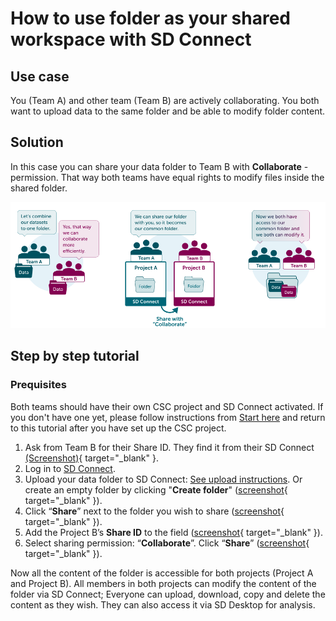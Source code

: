 # How to use folder as your shared workspace with SD Connect

## Use case

You (Team A) and other team (Team B) are actively collaborating. You both want to upload data to the same folder and be able to modify folder content.

## Solution

In this case you can share your data folder to Team B with **Collaborate** -permission. That way both teams have equal rights to modify files inside the shared folder.

![Collaborate Infograph](./images/connect/UseCase_Collaborate.png)

## Step by step tutorial

### Prequisites
Both teams should have their own CSC project and SD Connect activated. If you don't have one yet, please follow instructions from [Start here](sd-access.md) and return to this tutorial after you have set up the CSC project.

1. Ask from Team B for their Share ID. They find it from their SD Connect [(Screenshot)](./images/connect/UseCase_ShareID.png){ target="_blank" }.
2. Log in to [SD Connect](./sd-connect-login.md).
3. Upload your data folder to SD Connect: [See upload instructions](./sd-connect-upload.md). Or create an empty folder by clicking "**Create folder**" ([screenshot](./images/connect/UseCase_CreateFolder.png){ target="_blank" }).
4. Click “**Share**” next to the folder you wish to share ([screenshot](./images/connect/UseCase_ShareButton.png){ target="_blank" }).
5. Add the Project B’s **Share ID** to the field ([screenshot](./images/connect/UseCase_AddShareID.png){ target="_blank" }).
6. Select sharing permission: “**Collaborate**”. Click “**Share**” ([screenshot](./images/connect/UseCase_SelectPermission.png){ target="_blank" }).

Now all the content of the folder is accessible for both projects (Project A and Project B). All members in both projects can modify the content of the folder via SD Connect; Everyone can upload, download, copy and delete the content as they wish. They can also access it via SD Desktop for analysis.